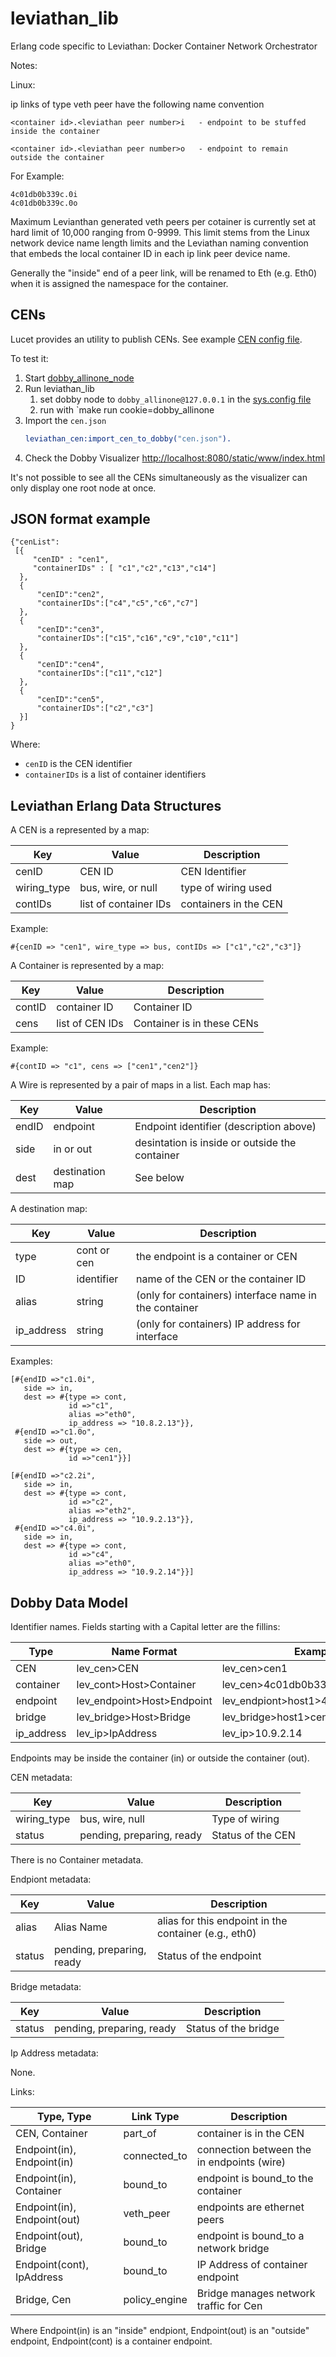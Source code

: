 # leviathan_lib
Erlang code specific to Leviathan: Docker Container Network Orchestrator

Notes:


Linux:

ip links of type veth peer have the following name convention

```
<container id>.<leviathan peer number>i   - endpoint to be stuffed
inside the container

<container id>.<leviathan peer number>o   - endpoint to remain
outside the container
```

For Example:
```
4c01db0b339c.0i
4c01db0b339c.0o
```
Maximum Levianthan generated veth peers per cotainer is currently set
at hard limit of 10,000 ranging from 0-9999.  This limit stems from
the Linux network device name length limits and the Leviathan naming
convention that embeds the local container ID in each ip link peer
device name.

Generally the "inside" end of a peer link, will be renamed to
Eth<leviathan peer number> (e.g. Eth0) when it is assigned the
namespace for the container.

## CENs

Lucet provides an utility to publish CENs. See example [CEN config file](cen.json).

To test it:

1. Start [dobby_allinone_node](https://github.com/ivanos/dobby_allinone_node)
2. Run leviathan_lib
   1. set dobby node to `dobby_allinone@127.0.0.1` in the [sys.config file](sys.config)
   2. run with `make run cookie=dobby_allinone
3. Import the `cen.json`
   ```erlang
   leviathan_cen:import_cen_to_dobby("cen.json").
   ```
4. Check the Dobby Visualizer
[http://localhost:8080/static/www/index.html](http://localhost:8080/static/www/index.html)

It's not possible to see all the CENs simultaneously as the visualizer
can only display one root node at once.

## JSON format example
```
{"cenList":
 [{
     "cenID" : "cen1",
     "containerIDs" : [ "c1","c2","c13","c14"]
  },
  {
      "cenID":"cen2",
      "containerIDs":["c4","c5","c6","c7"]
  },
  {
      "cenID":"cen3",
      "containerIDs":["c15","c16","c9","c10","c11"]
  },
  {
      "cenID":"cen4",
      "containerIDs":["c11","c12"]
  },
  {
      "cenID":"cen5",
      "containerIDs":["c2","c3"]
  }]
}
```
Where:
* `cenID` is the CEN identifier
* `containerIDs` is a list of container identifiers

## Leviathan Erlang Data Structures

A CEN is a represented by a map:

Key | Value | Description
--- | ----- | -----------
cenID | CEN ID | CEN Identifier
wiring_type | bus, wire, or null | type of wiring used
contIDs | list of container IDs | containers in the CEN

Example:
```
#{cenID => "cen1", wire_type => bus, contIDs => ["c1","c2","c3"]}
```

A Container is represented by a map:

Key | Value | Description
--- | ----- | -----------
contID | container ID | Container ID
cens | list of CEN IDs | Container is in these CENs

Example:
```
#{contID => "c1", cens => ["cen1","cen2"]}
```

A Wire is represented by a pair of maps in a list. Each map has:

Key | Value | Description
--- | ----- | -----------
endID | endpoint | Endpoint identifier (description above)
side | in or out | desintation is inside or outside the container
dest | destination map | See below

A destination map:

Key | Value | Description
--- | ----- | -----------
type | cont or cen | the endpoint is a container or CEN
ID | identifier | name of the CEN or the container ID
alias | string | (only for containers) interface name in the container
ip_address | string | (only for containers) IP address for interface

Examples:
```
[#{endID =>"c1.0i",
   side => in,
   dest => #{type => cont,
             id =>"c1",
             alias =>"eth0",
             ip_address => "10.8.2.13"}},
 #{endID =>"c1.0o",
   side => out,
   dest => #{type => cen,
             id =>"cen1"}}]
```
```
[#{endID =>"c2.2i",
   side => in,
   dest => #{type => cont,
             id =>"c2",
             alias =>"eth2",
             ip_address => "10.9.2.13"}},
 #{endID =>"c4.0i",
   side => in,
   dest => #{type => cont,
             id =>"c4",
             alias =>"eth0",
             ip_address => "10.9.2.14"}}]
```

## Dobby Data Model

Identifier names.  Fields starting with a Capital letter are the fillins:

Type | Name Format | Example
---- | ----------- | -------
CEN | lev_cen>CEN | lev_cen>cen1
container | lev_cont>Host>Container | lev_cen>4c01db0b339c
endpoint | lev_endpoint>Host>Endpoint | lev_endpiont>host1>4c01db0b339c.0i
bridge | lev_bridge>Host>Bridge | lev_bridge>host1>cen1
ip_address | lev_ip>IpAddress | lev_ip>10.9.2.14

Endpoints may be inside the container (in) or outside the container (out).

CEN metadata:

Key | Value | Description
--- | ----- | -----------
wiring_type | bus, wire, null | Type of wiring
status | pending, preparing, ready | Status of the CEN

There is no Container metadata.

Endpiont metadata:

Key | Value | Description
--- | ----- | -----------
alias | Alias Name | alias for this endpoint in the container (e.g., eth0)
status | pending, preparing, ready | Status of the endpoint

Bridge metadata:

Key | Value | Description
--- | ----- | -----------
status | pending, preparing, ready | Status of the bridge

Ip Address metadata:

None.

Links:

Type, Type | Link Type | Description
---------- | --------- | -----------
CEN, Container | part_of | container is in the CEN
Endpoint(in), Endpoint(in) | connected_to | connection between the in endpoints (wire)
Endpoint(in), Container | bound_to | endpoint is bound_to the container
Endpoint(in), Endpoint(out) | veth_peer | endpoints are ethernet peers
Endpoint(out), Bridge | bound_to | endpoint is bound_to a network bridge
Endpoint(cont), IpAddress | bound_to | IP Address of container endpoint
Bridge, Cen | policy_engine | Bridge manages network traffic for Cen

Where Endpoint(in) is an "inside" endpiont, Endpoint(out) is an "outside"
endpoint, Endpoint(cont) is a container endpoint.
